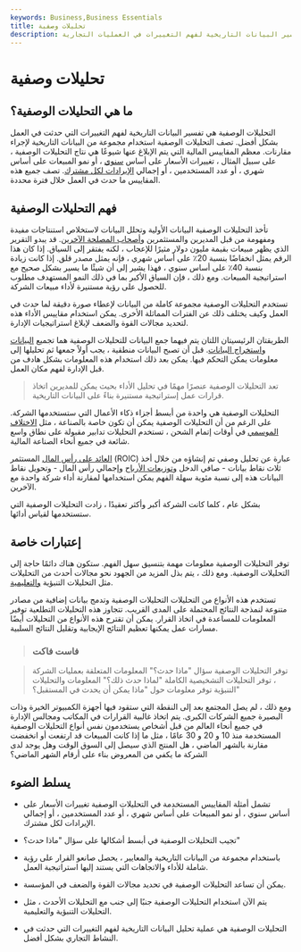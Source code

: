 ```yaml
---
keywords: Business,Business Essentials
title: تحليلات وصفية
description: تشير التحليلات الوصفية إلى عملية يتم من خلالها تفسير البيانات التاريخية لفهم التغييرات في العمليات التجارية.
---
```


# تحليلات وصفية
## ما هي التحليلات الوصفية؟

التحليلات الوصفية هي تفسير البيانات التاريخية لفهم التغييرات التي حدثت في العمل بشكل أفضل. تصف التحليلات الوصفية استخدام مجموعة من البيانات التاريخية لإجراء مقارنات. معظم المقاييس المالية التي يتم الإبلاغ عنها شيوعًا هي نتاج التحليلات الوصفية ، على سبيل المثال ، تغييرات الأسعار على أساس [سنوي](/year-over-year) ، أو نمو المبيعات على أساس شهري ، أو عدد المستخدمين ، أو إجمالي [الإيرادات لكل مشترك](/arpu). تصف جميع هذه المقاييس ما حدث في العمل خلال فترة محددة.

## فهم التحليلات الوصفية

تأخذ التحليلات الوصفية البيانات الأولية وتحلل البيانات لاستخلاص استنتاجات مفيدة ومفهومة من قبل المديرين والمستثمرين [وأصحاب المصلحة الآخرين](/stakeholder). قد يبدو التقرير الذي يظهر مبيعات بقيمة مليون دولار مثيرًا للإعجاب ، لكنه يفتقر إلى السياق. إذا كان هذا الرقم يمثل انخفاضًا بنسبة 20٪ على أساس شهري ، فإنه يمثل مصدر قلق. إذا كانت زيادة بنسبة 40٪ على أساس سنوي ، فهذا يشير إلى أن شيئًا ما يسير بشكل صحيح مع استراتيجية المبيعات. ومع ذلك ، فإن السياق الأكبر بما في ذلك النمو المستهدف مطلوب للحصول على رؤية مستنيرة لأداء مبيعات الشركة.

تستخدم التحليلات الوصفية مجموعة كاملة من البيانات لإعطاء صورة دقيقة لما حدث في العمل وكيف يختلف ذلك عن الفترات المماثلة الأخرى. يمكن استخدام مقاييس الأداء هذه لتحديد مجالات القوة والضعف لإبلاغ استراتيجيات الإدارة.

الطريقتان الرئيسيتان اللتان يتم فيهما جمع البيانات للتحليلات الوصفية هما تجميع [البيانات واستخراج البيانات](/datamining). قبل أن تصبح البيانات منطقية ، يجب أولاً جمعها ثم تحليلها إلى معلومات يمكن التحكم فيها. يمكن بعد ذلك استخدام هذه المعلومات بشكل هادف من قبل الإدارة لفهم مكان العمل.

> تعد التحليلات الوصفية عنصرًا مهمًا في تحليل الأداء بحيث يمكن للمديرين اتخاذ قرارات عمل إستراتيجية مستنيرة بناءً على البيانات التاريخية.

>

التحليلات الوصفية هي واحدة من أبسط أجزاء ذكاء الأعمال التي ستستخدمها الشركة. على الرغم من أن التحليلات الوصفية يمكن أن تكون خاصة بالصناعة ، مثل [الاختلاف الموسمي](/seasonality) في أوقات إتمام الشحن ، تستخدم التحليلات تدابير مقبولة على نطاق واسع شائعة في جميع أنحاء الصناعة المالية.

[العائد على رأس المال](/returnoninvestmentcapital) المستثمر (ROIC) عبارة عن تحليل وصفي تم إنشاؤه من خلال أخذ ثلاث نقاط بيانات - صافي الدخل [وتوزيعات الأرباح](/dividend) وإجمالي رأس المال - وتحويل نقاط البيانات هذه إلى نسبة مئوية سهلة الفهم يمكن استخدامها لمقارنة أداء شركة واحدة مع الآخرين.

بشكل عام ، كلما كانت الشركة أكبر وأكثر تعقيدًا ، زادت التحليلات الوصفية التي ستستخدمها لقياس أدائها.

## إعتبارات خاصة

توفر التحليلات الوصفية معلومات مهمة بتنسيق سهل الفهم. ستكون هناك دائمًا حاجة إلى التحليلات الوصفية. ومع ذلك ، يتم بذل المزيد من الجهود نحو مجالات أحدث من التحليلات مثل التحليلات التنبؤية [والتعليمية](/prescriptive-analytics).

تستخدم هذه الأنواع من التحليلات التحليلات الوصفية وتدمج بيانات إضافية من مصادر متنوعة لنمذجة النتائج المحتملة على المدى القريب. تتجاوز هذه التحليلات التطلعية توفير المعلومات للمساعدة في اتخاذ القرار. يمكن أن تقترح هذه الأنواع من التحليلات أيضًا مسارات عمل يمكنها تعظيم النتائج الإيجابية وتقليل النتائج السلبية.

> ### فاست فاكت

> توفر التحليلات الوصفية سؤال "ماذا حدث؟" المعلومات المتعلقة بعمليات الشركة ، توفر التحليلات التشخيصية الكاملة "لماذا حدث ذلك؟" المعلومات والتحليلات التنبؤية توفر معلومات حول "ماذا يمكن أن يحدث في المستقبل؟"

>

ومع ذلك ، لم يصل المجتمع بعد إلى النقطة التي ستقود فيها أجهزة الكمبيوتر الخيرة وذات البصيرة جميع الشركات الكبرى. يتم اتخاذ غالبية القرارات في المكاتب ومجالس الإدارة في جميع أنحاء العالم من قبل أشخاص يستخدمون نفس أنواع التحليلات الوصفية المستخدمة منذ 10 و 20 و 30 عامًا ، مثل ما إذا كانت المبيعات قد ارتفعت أو انخفضت مقارنة بالشهر الماضي ، هل المنتج الذي سيصل إلى السوق الوقت وهل يوجد لدى الشركة ما يكفي من المعروض بناء على أرقام الشهر الماضي؟

## يسلط الضوء

- تشمل أمثلة المقاييس المستخدمة في التحليلات الوصفية تغييرات الأسعار على أساس سنوي ، أو نمو المبيعات على أساس شهري ، أو عدد المستخدمين ، أو إجمالي الإيرادات لكل مشترك.

- تجيب التحليلات الوصفية في أبسط أشكالها على سؤال "ماذا حدث؟"

- باستخدام مجموعة من البيانات التاريخية والمعايير ، يحصل صانعو القرار على رؤية شاملة للأداء والاتجاهات التي يستند إليها استراتيجية العمل.

- يمكن أن تساعد التحليلات الوصفية في تحديد مجالات القوة والضعف في المؤسسة.

- يتم الآن استخدام التحليلات الوصفية جنبًا إلى جنب مع التحليلات الأحدث ، مثل التحليلات التنبؤية والتعليمية.

- التحليلات الوصفية هي عملية تحليل البيانات التاريخية لفهم التغييرات التي حدثت في النشاط التجاري بشكل أفضل.


